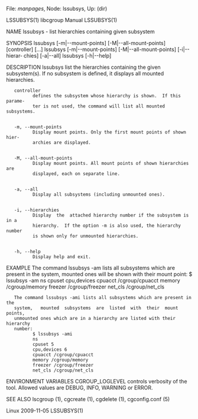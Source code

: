 File: *manpages*,  Node: lssubsys,  Up: (dir)


LSSUBSYS(1)                    libcgroup Manual                    LSSUBSYS(1)



NAME
       lssubsys - list hierarchies containing given subsystem


SYNOPSIS
       lssubsys    [-m|--mount-points]   [-M|--all-mount-points]  [controller]
       [...]
       lssubsys   [-m|--mount-points]  [-M|--all-mount-points]   [-i|--hierar‐
       chies] [-a|--all]
       lssubsys  [-h|--help]


DESCRIPTION
       lssubsys  list the hierarchies containing the given subsystem(s). If no
       subsystem is defined, it displays all mounted hierarchies.


       controller
              defines the subsystem whose hierarchy is shown.  If this parame‐
              ter is not used, the command will list all mounted subsystems.


       -m, --mount-points
              Display mount points. Only the first mount points of shown hier‐
              archies are displayed.


       -M, --all-mount-points
              Display mount points. All mount points of shown hierarchies  are
              displayed, each on separate line.


       -a, --all
              Display all subsystems (including unmounted ones).


       -i, --hierarchies
              Display  the  attached hierarchy number if the subsystem is in a
              hierarchy.  If the option -m is also used, the hierarchy  number
              is shown only for unmounted hierarchies.


       -h, --help
              Display help and exit.


EXAMPLE
       The  command lssubsys -am lists all subsystems which are present in the
       system, mounted ones will be shown with their mount point:
              $ lssubsys -am
              ns
              cpuset
              cpu,devices
              cpuacct /cgroup/cpuacct
              memory /cgroup/memory
              freezer /cgroup/freezer
              net_cls /cgroup/net_cls

       The command lssubsys -ami lists all subsystems which are present in the
       system,   mounted  subsystems  are  listed  with  their  mount  points,
       unmounted ones which are in a hierarchy are listed with their hierarchy
       number:
              $ lssubsys -ami
              ns
              cpuset 5
              cpu,devices 6
              cpuacct /cgroup/cpuacct
              memory /cgroup/memory
              freezer /cgroup/freezer
              net_cls /cgroup/net_cls


ENVIRONMENT VARIABLES
       CGROUP_LOGLEVEL
              controls  verbosity of the tool. Allowed values are DEBUG, INFO,
              WARNING or ERROR.


SEE ALSO
       lscgroup (1), cgcreate (1), cgdelete (1), cgconfig.conf (5)



Linux                             2009-11-05                       LSSUBSYS(1)
